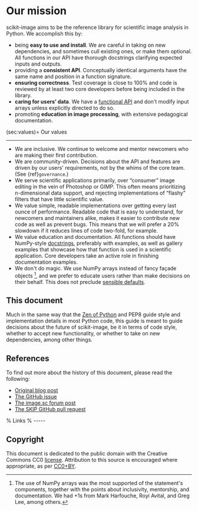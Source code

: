 # Our mission

scikit-image aims to be the reference library for scientific image analysis in
Python. We accomplish this by:

- being **easy to use and install**. We are careful in taking on new
  dependencies, and sometimes cull existing ones, or make them optional. All
  functions in our API have thorough docstrings clarifying expected inputs and
  outputs.
- providing a **consistent API**. Conceptually identical arguments have the
  same name and position in a function signature.
- **ensuring correctness**. Test coverage is close to 100% and code is reviewed by
  at least two core developers before being included in the library.
- **caring for users’ data**. We have a [functional API][functional] and don't modify
  input arrays unless explicitly directed to do so.
- promoting **education in image processing**, with extensive pedagogical
  documentation.

(sec:values)=
Our values

---

- We are inclusive. We continue to welcome and mentor newcomers who are
  making their first contribution.
- We are community-driven. Decisions about the API and features are driven by
  our users' requirements, not by the whims of the core team. (See
  {ref}`governance`.)
- We serve scientific applications primarily, over “consumer” image editing in
  the vein of Photoshop or GIMP. This often means prioritizing n-dimensional
  data support, and rejecting implementations of “flashy” filters that have
  little scientific value.
- We value simple, readable implementations over getting every last ounce of
  performance. Readable code that is easy to understand, for newcomers and
  maintainers alike, makes it easier to contribute new code as well as prevent
  bugs. This means that we will prefer a 20% slowdown if it reduces lines of
  code two-fold, for example.
- We value education and documentation. All functions should have NumPy-style
  [docstrings][numpydoc], preferably with examples, as well as gallery
  examples that showcase how that function is used in a scientific application.
  Core developers take an active role in finishing documentation examples.
- We don't do magic. We use NumPy arrays instead of fancy façade objects
  [^np], and we prefer to educate users rather than make decisions on their
  behalf. This does not preclude [sensible defaults][defaults].

## This document

Much in the same way that the [Zen of Python][zen] and PEP8 guide style and
implementation details in most Python code, this guide is meant to guide
decisions about the future of scikit-image, be it in terms of code style,
whether to accept new functionality, or whether to take on new dependencies,
among other things.

## References

To find out more about the history of this document, please read the following:

- [Original blog post][blog]
- [The GitHub issue][issue]
- [The image.sc forum post][forum]
- [The SKIP GitHub pull request][skip_pr]

% Links
% -----

[functional]: https://en.wikipedia.org/wiki/Functional_programming
[blog]: https://ilovesymposia.com/2018/07/13/the-road-to-scikit-image-1-0/
[numpydoc]: https://docs.scipy.org/doc/numpy/docs/howto_document.html
[defaults]: https://forum.image.sc/t/request-for-comment-road-to-scikit-image-1-0/20099/4
[zen]: https://www.python.org/dev/peps/pep-0020/
[issue]: https://github.com/scikit-image/scikit-image/issues/3263
[forum]: https://forum.image.sc/t/request-for-comment-road-to-scikit-image-1-0/20099
[skip_pr]: https://github.com/scikit-image/scikit-image/pull/3585
[cc0]: https://creativecommons.org/publicdomain/zero/1.0/
[ccby]: https://dancohen.org/2013/11/26/cc0-by/

## Copyright

This document is dedicated to the public domain with the Creative Commons CC0
[license][cc0]. Attribution to this source is encouraged where appropriate, as per
[CC0+BY][ccby].

[^np]:
    The use of NumPy arrays was the most supported of the statement's
    components, together with the points about inclusivity, mentorship, and
    documentation. We had +1s from Mark Harfouche, Royi Avital, and Greg Lee,
    among others.
